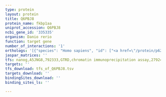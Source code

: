 ```yaml
---
type: protein
layout: protein
title: Q6PBJ8
protein_name: fkbp1aa
uniprot_accession: Q6PBJ8
ncbi_gene_id: '335335'
organism: Danio rerio
function: target gene
number_of_interactions: '1'
orthologs: '[{"species": "Homo sapiens", "id": ["<a href=\"/protein/p62942\">P62942</a>", "<a href=\"/protein/q5vvh2\">Q5VVH2</a>"]}, {"species": "Mus musculus", "id": ["<a href=\"/protein/p26883\">P26883</a>"]}, {"species": "Rattus norvegicus", "id": ["<a href=\"/protein/q62658\">Q62658</a>"]}, {"species": "Drosophila melanogaster", "id": ["<a href=\"/protein/p48375\">P48375</a>"]}, {"species": "Caenorhabditis elegans", "id": ["<a href=\"/protein/q9u2q8\">Q9U2Q8</a>"]}, {"species": "Saccharomyces cerevisiae", "id": ["<a href=\"/protein/p20081\">P20081</a>"]}]'
jaspar_matrices: ''
tfs: nanog,A5JNG8,792333,GTRD,chromatin immunoprecipitation assay,27924024%5Buid%5D,No
targets: ''
tfs_download: tfs_of_Q6PBJ8.tsv
targets_download: ''
bindingSites_download: ''
binding_sites_ls: ''

---
```

